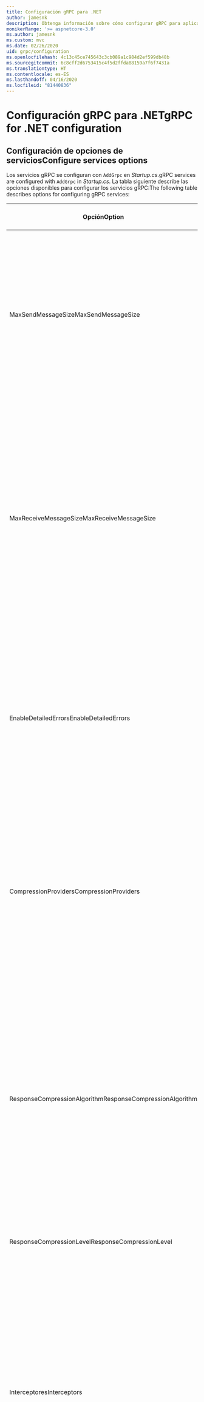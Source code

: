 ```yaml
---
title: Configuración gRPC para .NET
author: jamesnk
description: Obtenga información sobre cómo configurar gRPC para aplicaciones .NET.
monikerRange: '>= aspnetcore-3.0'
ms.author: jamesnk
ms.custom: mvc
ms.date: 02/26/2020
uid: grpc/configuration
ms.openlocfilehash: 4c13c45ce745643c3cb089a1c984d2ef599db48b
ms.sourcegitcommit: 6c8cff2d6753415c4f5d2ffda88159a7f6f7431a
ms.translationtype: HT
ms.contentlocale: es-ES
ms.lasthandoff: 04/16/2020
ms.locfileid: "81440836"
---
```

# <a name="grpc-for-net-configuration"></a><span data-ttu-id="0162d-103">Configuración gRPC para .NET</span><span class="sxs-lookup"><span data-stu-id="0162d-103">gRPC for .NET configuration</span></span>

## <a name="configure-services-options"></a><span data-ttu-id="0162d-104">Configuración de opciones de servicios</span><span class="sxs-lookup"><span data-stu-id="0162d-104">Configure services options</span></span>

<span data-ttu-id="0162d-105">Los servicios gRPC se configuran con `AddGrpc` en *Startup.cs*.</span><span class="sxs-lookup"><span data-stu-id="0162d-105">gRPC services are configured with `AddGrpc` in *Startup.cs*.</span></span> <span data-ttu-id="0162d-106">La tabla siguiente describe las opciones disponibles para configurar los servicios gRPC:</span><span class="sxs-lookup"><span data-stu-id="0162d-106">The following table describes options for configuring gRPC services:</span></span>

| <span data-ttu-id="0162d-107">Opción</span><span class="sxs-lookup"><span data-stu-id="0162d-107">Option</span></span> | <span data-ttu-id="0162d-108">Valor predeterminado</span><span class="sxs-lookup"><span data-stu-id="0162d-108">Default Value</span></span> | <span data-ttu-id="0162d-109">Descripción</span><span class="sxs-lookup"><span data-stu-id="0162d-109">Description</span></span> |
| ------ | ------------- | ----------- |
| <span data-ttu-id="0162d-110">MaxSendMessageSize</span><span class="sxs-lookup"><span data-stu-id="0162d-110">MaxSendMessageSize</span></span> | `null` | <span data-ttu-id="0162d-111">Tamaño máximo de mensaje en bytes que se puede enviar desde el servidor.</span><span class="sxs-lookup"><span data-stu-id="0162d-111">The maximum message size in bytes that can be sent from the server.</span></span> <span data-ttu-id="0162d-112">Al intentar enviar un mensaje que supere el tamaño máximo configurado del mensaje, se produce una excepción.</span><span class="sxs-lookup"><span data-stu-id="0162d-112">Attempting to send a message that exceeds the configured maximum message size results in an exception.</span></span> <span data-ttu-id="0162d-113">Cuando se establece en `null`, el tamaño del mensaje es ilimitado.</span><span class="sxs-lookup"><span data-stu-id="0162d-113">When set to `null`, the message size is unlimited.</span></span> |
| <span data-ttu-id="0162d-114">MaxReceiveMessageSize</span><span class="sxs-lookup"><span data-stu-id="0162d-114">MaxReceiveMessageSize</span></span> | <span data-ttu-id="0162d-115">4 MB</span><span class="sxs-lookup"><span data-stu-id="0162d-115">4 MB</span></span> | <span data-ttu-id="0162d-116">Tamaño máximo de mensaje en bytes que puede recibir el servidor.</span><span class="sxs-lookup"><span data-stu-id="0162d-116">The maximum message size in bytes that can be received by the server.</span></span> <span data-ttu-id="0162d-117">Si el servidor recibe un mensaje que supere este límite, se produce una excepción.</span><span class="sxs-lookup"><span data-stu-id="0162d-117">If the server receives a message that exceeds this limit, it throws an exception.</span></span> <span data-ttu-id="0162d-118">Aumentar este valor permite que el servidor reciba mensajes de mayor tamaño, pero puede afectar negativamente al consumo de memoria.</span><span class="sxs-lookup"><span data-stu-id="0162d-118">Increasing this value allows the server to receive larger messages, but can negatively impact memory consumption.</span></span> <span data-ttu-id="0162d-119">Cuando se establece en `null`, el tamaño del mensaje es ilimitado.</span><span class="sxs-lookup"><span data-stu-id="0162d-119">When set to `null`, the message size is unlimited.</span></span> |
| <span data-ttu-id="0162d-120">EnableDetailedErrors</span><span class="sxs-lookup"><span data-stu-id="0162d-120">EnableDetailedErrors</span></span> | `false` | <span data-ttu-id="0162d-121">Si es `true`, los mensajes de excepción detallados se devuelven a los clientes cuando se produzca una excepción en un método de servicio.</span><span class="sxs-lookup"><span data-stu-id="0162d-121">If `true`, detailed exception messages are returned to clients when an exception is thrown in a service method.</span></span> <span data-ttu-id="0162d-122">De manera predeterminada, es `false`.</span><span class="sxs-lookup"><span data-stu-id="0162d-122">The default is `false`.</span></span> <span data-ttu-id="0162d-123">Si se establece `EnableDetailedErrors` en `true`, se puede perder información confidencial.</span><span class="sxs-lookup"><span data-stu-id="0162d-123">Setting `EnableDetailedErrors` to `true` can leak sensitive information.</span></span> |
| <span data-ttu-id="0162d-124">CompressionProviders</span><span class="sxs-lookup"><span data-stu-id="0162d-124">CompressionProviders</span></span> | <span data-ttu-id="0162d-125">gzip</span><span class="sxs-lookup"><span data-stu-id="0162d-125">gzip</span></span> | <span data-ttu-id="0162d-126">Colección de proveedores de compresión usados para comprimir y descomprimir mensajes.</span><span class="sxs-lookup"><span data-stu-id="0162d-126">A collection of compression providers used to compress and decompress messages.</span></span> <span data-ttu-id="0162d-127">Los proveedores personalizados de compresión se pueden crear y agregar a la colección.</span><span class="sxs-lookup"><span data-stu-id="0162d-127">Custom compression providers can be created and added to the collection.</span></span> <span data-ttu-id="0162d-128">Los proveedores configurados de forma predeterminada admiten la compresión **gzip**.</span><span class="sxs-lookup"><span data-stu-id="0162d-128">The default configured providers support **gzip** compression.</span></span> |
| <span data-ttu-id="0162d-129"><span style="word-break:normal;word-wrap:normal">ResponseCompressionAlgorithm</span></span><span class="sxs-lookup"><span data-stu-id="0162d-129"><span style="word-break:normal;word-wrap:normal">ResponseCompressionAlgorithm</span></span></span> | `null` | <span data-ttu-id="0162d-130">Algoritmo de compresión que se usa para comprimir los mensajes enviados desde el servidor.</span><span class="sxs-lookup"><span data-stu-id="0162d-130">The compression algorithm used to compress messages sent from the server.</span></span> <span data-ttu-id="0162d-131">El algoritmo debe coincidir con un proveedor de compresión en `CompressionProviders`.</span><span class="sxs-lookup"><span data-stu-id="0162d-131">The algorithm must match a compression provider in `CompressionProviders`.</span></span> <span data-ttu-id="0162d-132">Para que el algoritmo pueda comprimir una respuesta, el cliente debe indicar que es compatible con el algoritmo enviándola en el encabezado **grpc-accept-encoding**.</span><span class="sxs-lookup"><span data-stu-id="0162d-132">For the algorithm to compress a response, the client must indicate it supports the algorithm by sending it in the **grpc-accept-encoding** header.</span></span> |
| <span data-ttu-id="0162d-133">ResponseCompressionLevel</span><span class="sxs-lookup"><span data-stu-id="0162d-133">ResponseCompressionLevel</span></span> | `null` | <span data-ttu-id="0162d-134">Nivel de compresión utilizado para comprimir los mensajes enviados desde el servidor.</span><span class="sxs-lookup"><span data-stu-id="0162d-134">The compress level used to compress messages sent from the server.</span></span> |
| <span data-ttu-id="0162d-135">Interceptores</span><span class="sxs-lookup"><span data-stu-id="0162d-135">Interceptors</span></span> | <span data-ttu-id="0162d-136">None</span><span class="sxs-lookup"><span data-stu-id="0162d-136">None</span></span> | <span data-ttu-id="0162d-137">Colección de interceptores que se ejecutan con cada llamada a gRPC.</span><span class="sxs-lookup"><span data-stu-id="0162d-137">A collection of interceptors that are run with each gRPC call.</span></span> <span data-ttu-id="0162d-138">Los interceptores se ejecutan en el orden en que se registran.</span><span class="sxs-lookup"><span data-stu-id="0162d-138">Interceptors are run in the order they are registered.</span></span> <span data-ttu-id="0162d-139">Los interceptores configurados globalmente se ejecutan antes que los interceptores configurados para un servicio único.</span><span class="sxs-lookup"><span data-stu-id="0162d-139">Globally configured interceptors are run before interceptors configured for a single service.</span></span> <span data-ttu-id="0162d-140">Para obtener más información sobre los interceptores de gRPC, vea [Interceptores de gRPC frente a middleware](xref:grpc/migration#grpc-interceptors-vs-middleware).</span><span class="sxs-lookup"><span data-stu-id="0162d-140">For more information about gRPC interceptors, see [gRPC Interceptors vs. Middleware](xref:grpc/migration#grpc-interceptors-vs-middleware).</span></span> |

<span data-ttu-id="0162d-141">Las opciones se pueden configurar para todos los servicios proporcionando un delegado de opciones a la llamada `AddGrpc` en `Startup.ConfigureServices`:</span><span class="sxs-lookup"><span data-stu-id="0162d-141">Options can be configured for all services by providing an options delegate to the `AddGrpc` call in `Startup.ConfigureServices`:</span></span>

[!code-csharp[](~/grpc/configuration/sample/GrcpService/Startup.cs?name=snippet)]

<span data-ttu-id="0162d-142">Las opciones de un servicio único invalidan las opciones globales proporcionadas en `AddGrpc` y se pueden configurar mediante `AddServiceOptions<TService>`:</span><span class="sxs-lookup"><span data-stu-id="0162d-142">Options for a single service override the global options provided in `AddGrpc` and can be configured using `AddServiceOptions<TService>`:</span></span>

[!code-csharp[](~/grpc/configuration/sample/GrcpService/Startup2.cs?name=snippet)]

## <a name="configure-client-options"></a><span data-ttu-id="0162d-143">Configuración de opciones de cliente</span><span class="sxs-lookup"><span data-stu-id="0162d-143">Configure client options</span></span>

<span data-ttu-id="0162d-144">La configuración de cliente gRPC se establece en `GrpcChannelOptions`.</span><span class="sxs-lookup"><span data-stu-id="0162d-144">gRPC client configuration is set on `GrpcChannelOptions`.</span></span> <span data-ttu-id="0162d-145">En la tabla siguiente se describen las opciones disponibles para configurar los canales gRPC:</span><span class="sxs-lookup"><span data-stu-id="0162d-145">The following table describes options for configuring gRPC channels:</span></span>

| <span data-ttu-id="0162d-146">Opción</span><span class="sxs-lookup"><span data-stu-id="0162d-146">Option</span></span> | <span data-ttu-id="0162d-147">Valor predeterminado</span><span class="sxs-lookup"><span data-stu-id="0162d-147">Default Value</span></span> | <span data-ttu-id="0162d-148">Descripción</span><span class="sxs-lookup"><span data-stu-id="0162d-148">Description</span></span> |
| ------ | ------------- | ----------- |
| <span data-ttu-id="0162d-149">HttpClient</span><span class="sxs-lookup"><span data-stu-id="0162d-149">HttpClient</span></span> | <span data-ttu-id="0162d-150">Nueva instancia</span><span class="sxs-lookup"><span data-stu-id="0162d-150">New instance</span></span> | <span data-ttu-id="0162d-151">El elemento `HttpClient` que se usa para realizar llamadas gRPC.</span><span class="sxs-lookup"><span data-stu-id="0162d-151">The `HttpClient` used to make gRPC calls.</span></span> <span data-ttu-id="0162d-152">Se puede establecer un cliente para configurar un elemento `HttpClientHandler` o agregar controladores adicionales a la canalización HTTP para llamadas gRPC.</span><span class="sxs-lookup"><span data-stu-id="0162d-152">A client can be set to configure a custom `HttpClientHandler`, or add additional handlers to the HTTP pipeline for gRPC calls.</span></span> <span data-ttu-id="0162d-153">Si no se especifica ningún elemento `HttpClient`, se creará una nueva instancia de `HttpClient` para el canal.</span><span class="sxs-lookup"><span data-stu-id="0162d-153">If no `HttpClient` is specified, then a new `HttpClient` instance is created for the channel.</span></span> <span data-ttu-id="0162d-154">Esta se eliminará automáticamente.</span><span class="sxs-lookup"><span data-stu-id="0162d-154">It will automatically be disposed.</span></span> |
| <span data-ttu-id="0162d-155">DisposeHttpClient</span><span class="sxs-lookup"><span data-stu-id="0162d-155">DisposeHttpClient</span></span> | `false` | <span data-ttu-id="0162d-156">Si es `true` y se especifica un elemento `HttpClient`, se eliminará la instancia de `HttpClient` cuando se elimine `GrpcChannel`.</span><span class="sxs-lookup"><span data-stu-id="0162d-156">If `true`, and an `HttpClient` is specified, then the `HttpClient` instance will be disposed when the `GrpcChannel` is disposed.</span></span> |
| <span data-ttu-id="0162d-157">LoggerFactory</span><span class="sxs-lookup"><span data-stu-id="0162d-157">LoggerFactory</span></span> | `null` | <span data-ttu-id="0162d-158">El elemento `LoggerFactory` que usa el cliente para registrar información acerca de las llamadas gRPC.</span><span class="sxs-lookup"><span data-stu-id="0162d-158">The `LoggerFactory` used by the client to log information about gRPC calls.</span></span> <span data-ttu-id="0162d-159">Una instancia de `LoggerFactory` se puede resolver a partir de la inserción de dependencia o crearse mediante `LoggerFactory.Create`.</span><span class="sxs-lookup"><span data-stu-id="0162d-159">A `LoggerFactory` instance can be resolved from dependency injection or created using `LoggerFactory.Create`.</span></span> <span data-ttu-id="0162d-160">Para obtener ejemplos de cómo configurar el registro, vea <xref:grpc/diagnostics#grpc-client-logging>.</span><span class="sxs-lookup"><span data-stu-id="0162d-160">For examples of configuring logging, see <xref:grpc/diagnostics#grpc-client-logging>.</span></span> |
| <span data-ttu-id="0162d-161">MaxSendMessageSize</span><span class="sxs-lookup"><span data-stu-id="0162d-161">MaxSendMessageSize</span></span> | `null` | <span data-ttu-id="0162d-162">Tamaño máximo de mensaje en bytes que se puede enviar desde el cliente.</span><span class="sxs-lookup"><span data-stu-id="0162d-162">The maximum message size in bytes that can be sent from the client.</span></span> <span data-ttu-id="0162d-163">Al intentar enviar un mensaje que supere el tamaño máximo configurado del mensaje, se produce una excepción.</span><span class="sxs-lookup"><span data-stu-id="0162d-163">Attempting to send a message that exceeds the configured maximum message size results in an exception.</span></span> <span data-ttu-id="0162d-164">Cuando se establece en `null`, el tamaño del mensaje es ilimitado.</span><span class="sxs-lookup"><span data-stu-id="0162d-164">When set to `null`, the message size is unlimited.</span></span> |
| <span data-ttu-id="0162d-165"><span style="word-break:normal;word-wrap:normal">MaxReceiveMessageSize</span></span><span class="sxs-lookup"><span data-stu-id="0162d-165"><span style="word-break:normal;word-wrap:normal">MaxReceiveMessageSize</span></span></span> | <span data-ttu-id="0162d-166">4 MB</span><span class="sxs-lookup"><span data-stu-id="0162d-166">4 MB</span></span> | <span data-ttu-id="0162d-167">Tamaño máximo de mensaje en bytes que puede recibir el cliente.</span><span class="sxs-lookup"><span data-stu-id="0162d-167">The maximum message size in bytes that can be received by the client.</span></span> <span data-ttu-id="0162d-168">Si el cliente recibe un mensaje que supere este límite, se produce una excepción.</span><span class="sxs-lookup"><span data-stu-id="0162d-168">If the client receives a message that exceeds this limit, it throws an exception.</span></span> <span data-ttu-id="0162d-169">Aumentar este valor permite que el cliente reciba mensajes de mayor tamaño, pero puede afectar negativamente al consumo de memoria.</span><span class="sxs-lookup"><span data-stu-id="0162d-169">Increasing this value allows the client to receive larger messages, but can negatively impact memory consumption.</span></span> <span data-ttu-id="0162d-170">Cuando se establece en `null`, el tamaño del mensaje es ilimitado.</span><span class="sxs-lookup"><span data-stu-id="0162d-170">When set to `null`, the message size is unlimited.</span></span> |
| <span data-ttu-id="0162d-171">Credenciales</span><span class="sxs-lookup"><span data-stu-id="0162d-171">Credentials</span></span> | `null` | <span data-ttu-id="0162d-172">Instancia de `ChannelCredentials`.</span><span class="sxs-lookup"><span data-stu-id="0162d-172">A `ChannelCredentials` instance.</span></span> <span data-ttu-id="0162d-173">Las credenciales se usan para agregar metadatos de autenticación a llamadas gRPC.</span><span class="sxs-lookup"><span data-stu-id="0162d-173">Credentials are used to add authentication metadata to gRPC calls.</span></span> |
| <span data-ttu-id="0162d-174">CompressionProviders</span><span class="sxs-lookup"><span data-stu-id="0162d-174">CompressionProviders</span></span> | <span data-ttu-id="0162d-175">gzip</span><span class="sxs-lookup"><span data-stu-id="0162d-175">gzip</span></span> | <span data-ttu-id="0162d-176">Colección de proveedores de compresión usados para comprimir y descomprimir mensajes.</span><span class="sxs-lookup"><span data-stu-id="0162d-176">A collection of compression providers used to compress and decompress messages.</span></span> <span data-ttu-id="0162d-177">Los proveedores personalizados de compresión se pueden crear y agregar a la colección.</span><span class="sxs-lookup"><span data-stu-id="0162d-177">Custom compression providers can be created and added to the collection.</span></span> <span data-ttu-id="0162d-178">Los proveedores configurados de forma predeterminada admiten la compresión **gzip**.</span><span class="sxs-lookup"><span data-stu-id="0162d-178">The default configured providers support **gzip** compression.</span></span> |

<span data-ttu-id="0162d-179">El código siguiente:</span><span class="sxs-lookup"><span data-stu-id="0162d-179">The following code:</span></span>

* <span data-ttu-id="0162d-180">Establece el tamaño máximo de mensaje de envío y recepción en el canal.</span><span class="sxs-lookup"><span data-stu-id="0162d-180">Sets the maximum send and receive message size on the channel.</span></span>
* <span data-ttu-id="0162d-181">Crea un cliente.</span><span class="sxs-lookup"><span data-stu-id="0162d-181">Creates a client.</span></span>

[!code-csharp[](~/grpc/configuration/sample/Program.cs?name=snippet&highlight=3-8)]

[!INCLUDE[](~/includes/gRPCazure.md)]

## <a name="additional-resources"></a><span data-ttu-id="0162d-182">Recursos adicionales</span><span class="sxs-lookup"><span data-stu-id="0162d-182">Additional resources</span></span>

* <xref:grpc/aspnetcore>
* <xref:grpc/client>
* <xref:grpc/diagnostics>
* <xref:tutorials/grpc/grpc-start>
